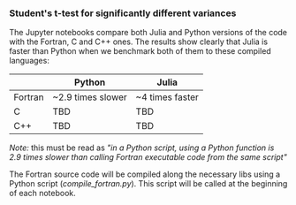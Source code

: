 ### Student's t-test for significantly different variances

The Jupyter notebooks compare both Julia and Python versions of the code with the Fortran, C and C++ ones. The results show clearly that Julia is faster than Python when we benchmark both of them to these compiled languages:

| |Python|Julia|
|-|------|-----|
|Fortran| ~2.9 times slower| ~4 times faster|
|C| TBD| TBD|
|C++| TBD| TBD|

_Note:_ this must be read as _"in a Python script, using a Python function is 2.9 times slower than calling Fortran executable code from the same script"_

The Fortran source code will be compiled along the necessary libs using a Python script (_compile_fortran.py_). This script will be called at the beginning of each notebook.